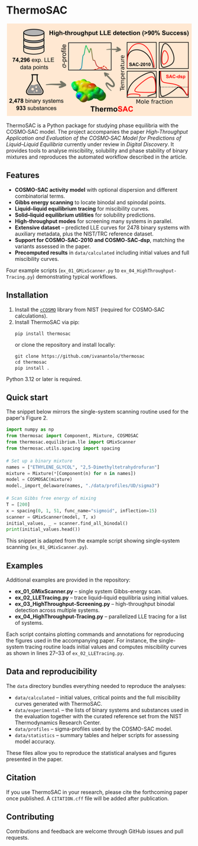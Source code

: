 # ThermoSAC

<p align="center">
  <img src=https://github.com/ivanantolo/thermosac/raw/main/TOC.png alt="TOC Figure" width="500"/>
</p>

ThermoSAC is a Python package for studying phase equilibria with the COSMO‑SAC model. The project accompanies the paper *High‑Throughput Application and Evaluation of the COSMO‑SAC Model for Predictions of Liquid–Liquid Equilibria* currently under review in *Digital Discovery*. It provides tools to analyse miscibility, solubility and phase stability of binary mixtures and reproduces the automated workflow described in the article.

## Features

- **COSMO-SAC activity model** with optional dispersion and different combinatorial terms.
- **Gibbs energy scanning** to locate binodal and spinodal points.
- **Liquid–liquid equilibrium tracing** for miscibility curves.
- **Solid–liquid equilibrium utilities** for solubility predictions.
- **High‑throughput modes** for screening many systems in parallel.
- **Extensive dataset** – predicted LLE curves for 2478 binary systems with auxiliary metadata, plus the NIST/TRC reference dataset.
- **Support for COSMO‑SAC‑2010 and COSMO‑SAC‑dsp**, matching the variants assessed in the paper.
- **Precomputed results** in `data/calculated` including initial values and full miscibility curves.

Four example scripts (`ex_01_GMixScanner.py` to `ex_04_HighThroughput-Tracing.py`) demonstrating typical workflows.

## Installation

1. Install the [`cCOSMO`](https://github.com/usnistgov/COSMOSAC) library from NIST (required for COSMO‑SAC calculations).
2. Install ThermoSAC via pip:
   ```
   pip install thermosac
   ```
   or clone the repository and install locally:
   ```
   git clone https://github.com/ivanantolo/thermosac
   cd thermosac
   pip install .
   ```

Python 3.12 or later is required.

## Quick start
The snippet below mirrors the single-system scanning routine used for the paper's Figure 2.

```python
import numpy as np
from thermosac import Component, Mixture, COSMOSAC
from thermosac.equilibrium.lle import GMixScanner
from thermosac.utils.spacing import spacing

# Set up a binary mixture
names = ["ETHYLENE_GLYCOL", "2,5-Dimethyltetrahydrofuran"]
mixture = Mixture(*[Component(n) for n in names])
model = COSMOSAC(mixture)
model._import_delaware(names, "./data/profiles/UD/sigma3")

# Scan Gibbs free energy of mixing
T = [200]
x = spacing(0, 1, 51, func_name="sigmoid", inflection=15)
scanner = GMixScanner(model, T, x)
initial_values, _ = scanner.find_all_binodal()
print(initial_values.head())
```
This snippet is adapted from the example script showing single‑system scanning (`ex_01_GMixScanner.py`).

## Examples

Additional examples are provided in the repository:

- **ex_01_GMixScanner.py** – single system Gibbs-energy scan.
- **ex_02_LLETracing.py** – trace liquid–liquid equilibria using initial values.
- **ex_03_HighThroughput-Screening.py** – high-throughput binodal detection across multiple systems.
- **ex_04_HighThroughput-Tracing.py** – parallelized LLE tracing for a list of systems.

Each script contains plotting commands and annotations for reproducing the figures used in the accompanying paper. For instance, the single-system tracing routine loads initial values and computes miscibility curves as shown in lines 27–33 of `ex_02_LLETracing.py`.

## Data and reproducibility

The `data` directory bundles everything needed to reproduce the analyses:

- `data/calculated` – initial values, critical points and the full miscibility curves generated with ThermoSAC.
- `data/experimental` – the lists of binary systems and substances used in the evaluation together with the curated reference set from the NIST Thermodynamics Research Center.
- `data/profiles` – sigma-profiles used by the COSMO-SAC model.
- `data/statistics` – summary tables and helper scripts for assessing model accuracy.

These files allow you to reproduce the statistical analyses and figures presented in the paper.

## Citation

If you use ThermoSAC in your research, please cite the forthcoming paper once published. A `CITATION.cff` file will be added after publication.

## Contributing

Contributions and feedback are welcome through GitHub issues and pull requests.
